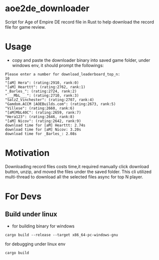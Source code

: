 # aoe2de_downloader

Script for Age of Empire DE record file in Rust to help download the record file for game review.

# Usage

- copy and paste the downloader binary into saved game folder,
under windows env, it should prompt the followings:

```
Please enter a number for download_leaderboard_top_n:
10
"[aM] Hera": (rating:2910, rank:0)
"[aM] Hearttt": (rating:2762, rank:1)
"_Barles_": (rating:2724, rank:2)
"___MbL___": (rating:2710, rank:3)
"SalzZ_Vinchester": (rating:2707, rank:4)
"Gamdom.ACCM |AOEBuilds.com": (rating:2673, rank:5)
"Villese": (rating:2660, rank:6)
"[aM]MbL40C": (rating:2659, rank:7)
"Hera123": (rating:2646, rank:8)
"[aM] Nicov": (rating:2642, rank:9)
download time for [aM] Hearttt: 2.74s
download time for [aM] Nicov: 3.20s
download time for _Barles_: 2.08s
```

# Motivation

Downloading record files costs time,it required manually click download button, unzip, and moved the files under the saved folder. This cli utilized multi-thread to download all the selected files async for top N player.

# For Devs

## Build under linux

- for building binary for windows

```
cargo build --release --target x86_64-pc-windows-gnu
```

for debugging under linux env

```
cargo build
```
